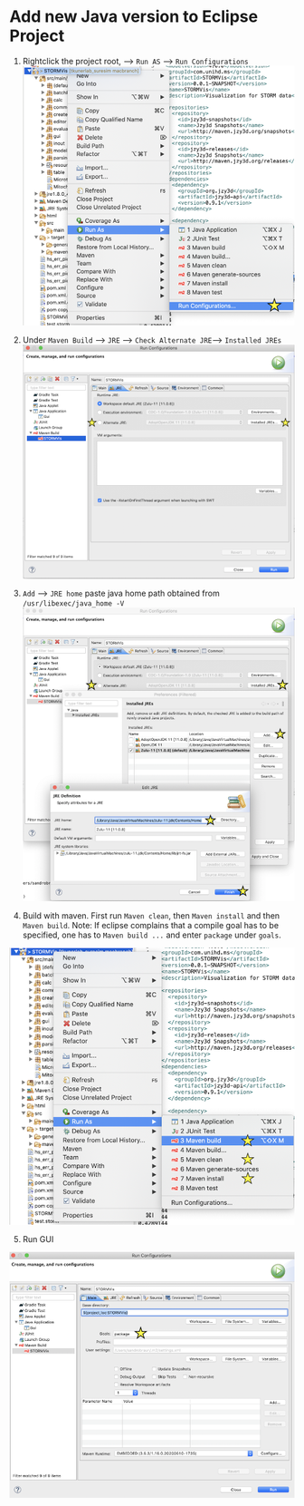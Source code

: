 # Add new Java version to Eclipse Project

1. Rightclick the project root, --> `Run AS` --> `Run Configurations`
![eclipse/eclipse_setup_1.png](eclipse/eclipse_setup_1.png)

2. Under `Maven Build` --> `JRE` --> `Check Alternate JRE`--> `Installed JREs`
![eclipse/eclipse_setup_2.png](eclipse/eclipse_setup_2.png)


3. `Add` --> `JRE home` paste java home path obtained from `/usr/libexec/java_home -V`
![eclipse/eclipse_setup_3.png](eclipse/eclipse_setup_3.png)

4. Build with maven. First run `Maven clean`, then `Maven install` and then `Maven build`. Note: If eclipse complains that a compile goal has to be specified, one has to `Maven build ...` and enter `package` under `goals`.

![eclipse/eclipse_setup_4.png](eclipse/eclipse_setup_4.png)

5. Run GUI

![eclipse/eclipse_setup_5.png](eclipse/eclipse_setup_5.png)